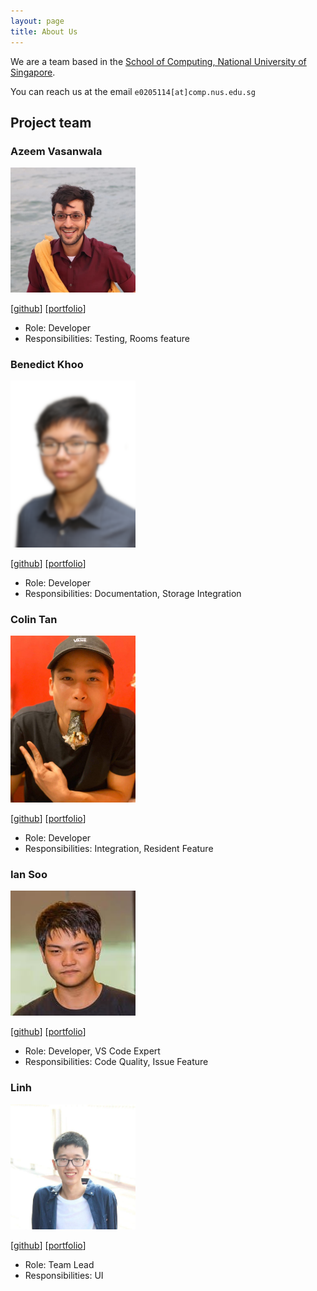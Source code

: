 ```yaml
---
layout: page
title: About Us
---
```


We are a team based in the [School of Computing, National University of Singapore](http://www.comp.nus.edu.sg).

You can reach us at the email `e0205114[at]comp.nus.edu.sg`

## Project team

### Azeem Vasanwala

<img src="images/drwala.png" width="200px">

[[github](https://github.com/DrWala)]
[[portfolio](team/azeem.md)]

* Role: Developer
* Responsibilities: Testing, Rooms feature

### Benedict Khoo

<img src="images/benedictkhoomw.png" width="200px">

[[github](https://github.com/benedictkhoomw)]
[[portfolio](team/benedict.md)]

* Role: Developer
* Responsibilities: Documentation, Storage Integration

### Colin Tan

<img src="images/colintkn.png" width="200px">

[[github](https://github.com/colintkn)]
[[portfolio](team/colin.md)]

* Role: Developer
* Responsibilities: Integration, Resident Feature

### Ian Soo

<img src="images/stein414.png" width="200px">

[[github](https://github.com/stein414)]
[[portfolio](team/ian.md)]

* Role: Developer, VS Code Expert
* Responsibilities: Code Quality, Issue Feature

### Linh

<img src="images/cnlinh.png" width="200px">

[[github](https://github.com/cnlinh)]
[[portfolio](team/linh.md)]

* Role: Team Lead
* Responsibilities: UI
